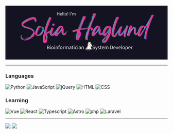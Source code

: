 <a href="https://www.sofiahag.com"><img src="https://raw.githubusercontent.com/sofiahag/sofiahag/main/images/banner.png" /></a>

---

### Languages

![Python](https://img.shields.io/badge/-Python-000?&logo=Python)
![JavaScript](https://img.shields.io/badge/-JavaScript-000?&logo=JavaScript)
![jQuery](https://img.shields.io/badge/-jQuery-000?&logo=jQuery)
![HTML](https://img.shields.io/badge/-HTML5-000?&logo=HTML5)
![CSS](https://img.shields.io/badge/-CSS3-000?&logo=CSS3)

### Learning

![Vue](https://img.shields.io/badge/-Vue-000?&logo=vue.js)
![React](https://img.shields.io/badge/-React-000?&logo=React)
![Typescript](https://img.shields.io/badge/-Typescript-000?&logo=typescript)
![Astro](https://img.shields.io/badge/-Astro-000?&logo=Astro)
![php](https://img.shields.io/badge/-php-000?&logo=php)
![Laravel](https://img.shields.io/badge/-Laravel-000?&logo=Laravel)

---

<p float="center">
<img src="https://github-readme-stats.vercel.app/api?username=sofiahag&show_icons=true&theme=radical" width="390" />
<img src="https://github-readme-stats.vercel.app/api/top-langs?username=sofiahag&layout=compact&theme=radical" width="300" /> 
</p>
